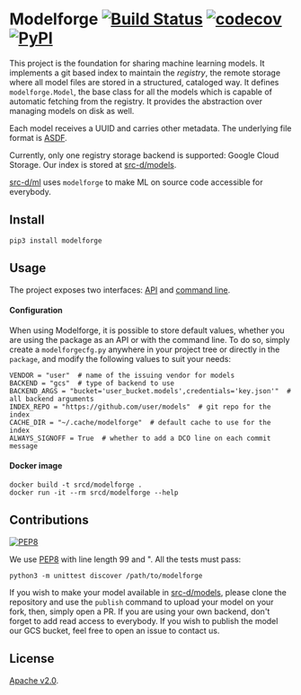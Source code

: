 # Modelforge [![Build Status](https://travis-ci.org/src-d/modelforge.svg)](https://travis-ci.org/src-d/modelforge) [![codecov](https://codecov.io/github/src-d/modelforge/coverage.svg)](https://codecov.io/gh/src-d/modelforge) [![PyPI](https://img.shields.io/pypi/v/modelforge.svg)](https://pypi.python.org/pypi/modelforge)

This project is the foundation for sharing machine learning models. It implements a git based
index to maintain the *registry*, the remote storage where all model files are stored in a 
structured, cataloged way. It defines `modelforge.Model`, the base class for all the models which 
is capable of automatic fetching from the registry. It provides the abstraction over managing 
models on disk as well.

Each model receives a UUID and carries other metadata. The underlying file format is
[ASDF](https://github.com/spacetelescope/asdf).

Currently, only one registry storage backend is supported: Google Cloud Storage. Our index is
stored at [src-d/models](https://github.com/src-d/models).

[src-d/ml](https://github.com/src-d/ml) uses `modelforge` to make ML on source code accessible
for everybody.


## Install

```
pip3 install modelforge
```


## Usage

The project exposes two interfaces: [API](doc/api.md) and [command line](doc/cmd.md).


#### Configuration

When using Modelforge, it is possible to store default values, whether you are using the package as
an API or with the command line. To do so, simply create a `modelforgecfg.py` anywhere in your 
project tree or directly in the `package`, and modify the following values to suit your needs:

```
VENDOR = "user"  # name of the issuing vendor for models
BACKEND = "gcs"  # type of backend to use
BACKEND_ARGS = "bucket='user_bucket.models',credentials='key.json'"  # all backend arguments 
INDEX_REPO = "https://github.com/user/models"  # git repo for the index
CACHE_DIR = "~/.cache/modelforge"  # default cache to use for the index
ALWAYS_SIGNOFF = True  # whether to add a DCO line on each commit message
```


#### Docker image

```
docker build -t srcd/modelforge .
docker run -it --rm srcd/modelforge --help
```


## Contributions
[![PEP8](https://img.shields.io/badge/code%20style-pep8-orange.svg)](https://www.python.org/dev/peps/pep-0008/)

We use [PEP8](https://www.python.org/dev/peps/pep-0008/) with line length 99 and ". All the tests
must pass:

```
python3 -m unittest discover /path/to/modelforge
```

If you wish to make your model available in [src-d/models](https://github.com/src-d/models), please 
clone the repository and use the `publish` command to upload your model on your fork, then, simply 
open a PR. If you are using your own backend, don't forget to add read access to everybody. If you
wish to publish the model our GCS bucket, feel free to open an issue to contact us.

## License

[Apache v2.0](LICENSE).

